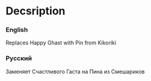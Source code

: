 # Decsription
### English
Replaces Happy Ghast with Pin from Kikoriki
### Русский
Заменяет Счастливого Гаста на Пина из Смешариков
